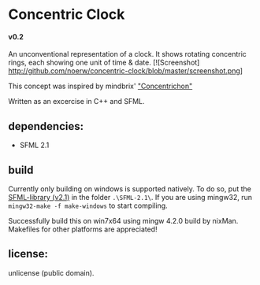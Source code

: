 # Concentric Clock
#### v0.2

An unconventional representation of a clock.
It shows rotating concentric rings, each showing one unit of time & date.
[![Screenshot] http://github.com/noerw/concentric-clock/blob/master/screenshot.png]

This concept was inspired by mindbrix' ["Concentrichon"](http://www.concentrichron.com/)

Written as an excercise in C++ and SFML.

## dependencies:
* SFML 2.1

## build
Currently only building on windows is supported natively.
To do so, put the [SFML-library (v2.1)](http://www.sfml-dev.org/download/sfml/2.1/) in the folder `.\SFML-2.1\`.
If you are using mingw32, run `mingw32-make -f make-windows` to start compiling.

Successfully build this on win7x64 using mingw 4.2.0 build by nixMan.
Makefiles for other platforms are appreciated!

## license:
unlicense (public domain).
